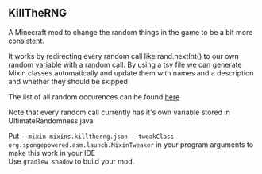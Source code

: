 
## KillTheRNG
A Minecraft mod to change the random things in the game to be a bit more consistent.  

It works by redirecting every random call like rand.nextInt() to our own random variable with a random call.
By using a tsv file we can generate Mixin classes automatically and update them with names and a description and whether they should be skipped

The list of all random occurences can be found [here](https://docs.google.com/spreadsheets/d/157dEK9Qw6Zkp4Cp33jLhsTjwERUXDSKC5KIBtRsf2l4/edit?usp=sharing)
  
Note that every random call currently has it's own variable stored in UltimateRandomness.java

Put `--mixin mixins.killtherng.json --tweakClass org.spongepowered.asm.launch.MixinTweaker` in your program arguments to make this work in your IDE  
Use `gradlew shadow` to build your mod.
